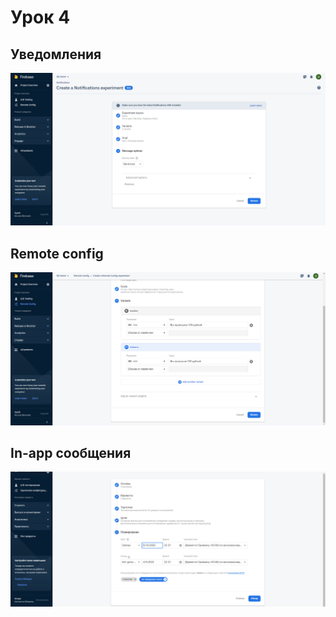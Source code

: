 # Урок 4

## Уведомления

![2](Sem4_2.png)

## Remote config

![1](Sem4_1.png)

## In-app сообщения

![3](Sem4_3.png)
